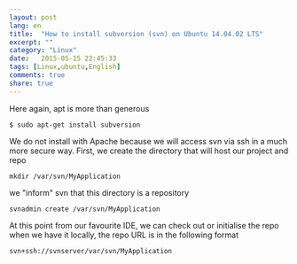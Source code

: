 ```yaml
---
layout: post
lang: en
title:  "How to install subversion (svn) on Ubuntu 14.04.02 LTS"
excerpt: ""
category: "Linux"
date:   2015-05-15 22:45:33
tags: [Linux,ubuntu,English]
comments: true
share: true
---
```

Here again, apt is more than generous 

```
$ sudo apt-get install subversion
```

We do not install with Apache because we will access svn via ssh in a much more secure way.
First, we create the directory that will host our project and repo

```
mkdir /var/svn/MyApplication
```

we "inform" svn that this directory is a repository

```
svnadmin create /var/svn/MyApplication
```

At this point from our favourite IDE, we can check out or initialise the repo when we have it locally, 
the repo URL is in the following format 

```
svn+ssh://svnserver/var/svn/MyApplication
```